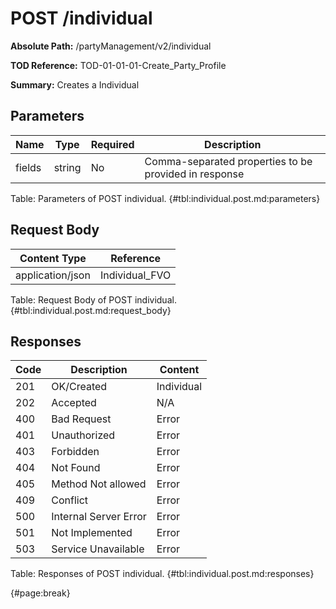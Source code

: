 <!--
    ATTENTION: This file was generated via gradle!
               Do NOT manually edit this file! Any such changes will be overwritten!
-->

# POST /individual

**Absolute Path:** /partyManagement/v2/individual

**TOD Reference:** TOD-01-01-01-Create_Party_Profile

**Summary:** Creates a Individual

## Parameters

| Name | Type | Required | Description |
| ------ | ------ | --- | ------------ |
| fields | string | No | Comma-separated properties to be provided in response |

Table: Parameters of POST individual. {#tbl:individual.post.md:parameters}

## Request Body

| Content Type | Reference |
|--------------|-----------|
| application/json | Individual_FVO |

Table: Request Body of POST individual. {#tbl:individual.post.md:request_body}

## Responses

| Code | Description | Content |
|------|-------------|---------|
| 201 | OK/Created | Individual |
| 202 | Accepted | N/A |
| 400 | Bad Request | Error |
| 401 | Unauthorized | Error |
| 403 | Forbidden | Error |
| 404 | Not Found | Error |
| 405 | Method Not allowed | Error |
| 409 | Conflict | Error |
| 500 | Internal Server Error | Error |
| 501 | Not Implemented | Error |
| 503 | Service Unavailable | Error |

Table: Responses of POST individual. {#tbl:individual.post.md:responses}

{#page:break}

